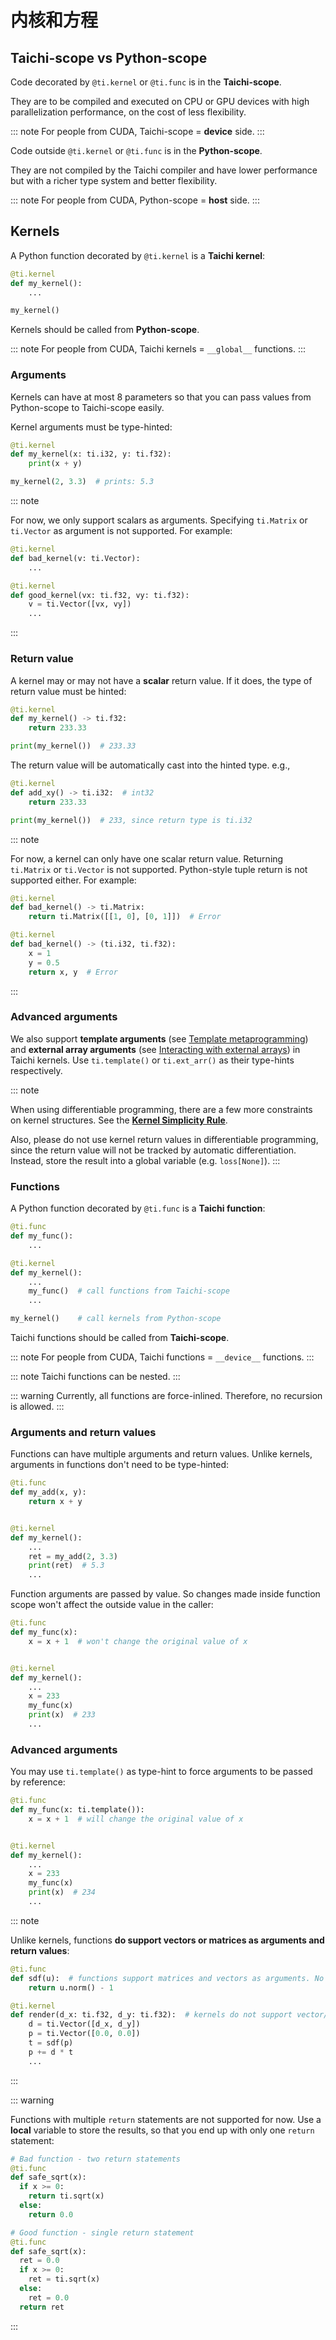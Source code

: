 # 内核和方程

## Taichi-scope vs Python-scope

Code decorated by `@ti.kernel` or `@ti.func` is in the **Taichi-scope**.

They are to be compiled and executed on CPU or GPU devices with high
parallelization performance, on the cost of less flexibility.

::: note
For people from CUDA, Taichi-scope = **device** side.
:::

Code outside `@ti.kernel` or `@ti.func` is in the **Python-scope**.

They are not compiled by the Taichi compiler and have lower performance
but with a richer type system and better flexibility.

::: note
For people from CUDA, Python-scope = **host** side.
:::

## Kernels

A Python function decorated by `@ti.kernel` is a **Taichi kernel**:

```python {1}
@ti.kernel
def my_kernel():
    ...

my_kernel()
```

Kernels should be called from **Python-scope**.

::: note
For people from CUDA, Taichi kernels = `__global__` functions.
:::

### Arguments

Kernels can have at most 8 parameters so that you can pass values from
Python-scope to Taichi-scope easily.

Kernel arguments must be type-hinted:

```python {2}
@ti.kernel
def my_kernel(x: ti.i32, y: ti.f32):
    print(x + y)

my_kernel(2, 3.3)  # prints: 5.3
```

::: note

For now, we only support scalars as arguments. Specifying `ti.Matrix` or
`ti.Vector` as argument is not supported. For example:

```python {2,6}
@ti.kernel
def bad_kernel(v: ti.Vector):
    ...

@ti.kernel
def good_kernel(vx: ti.f32, vy: ti.f32):
    v = ti.Vector([vx, vy])
    ...
```

:::

### Return value

A kernel may or may not have a **scalar** return value. If it does, the
type of return value must be hinted:

```python {2}
@ti.kernel
def my_kernel() -> ti.f32:
    return 233.33

print(my_kernel())  # 233.33
```

The return value will be automatically cast into the hinted type. e.g.,

```python {2-3,5}
@ti.kernel
def add_xy() -> ti.i32:  # int32
    return 233.33

print(my_kernel())  # 233, since return type is ti.i32
```

::: note

For now, a kernel can only have one scalar return value. Returning
`ti.Matrix` or `ti.Vector` is not supported. Python-style tuple return
is not supported either. For example:

```python {3,9}
@ti.kernel
def bad_kernel() -> ti.Matrix:
    return ti.Matrix([[1, 0], [0, 1]])  # Error

@ti.kernel
def bad_kernel() -> (ti.i32, ti.f32):
    x = 1
    y = 0.5
    return x, y  # Error
```

:::

### Advanced arguments

We also support **template arguments** (see
[Template metaprogramming](../advanced/meta.md#template-metaprogramming)) and **external
array arguments** (see [Interacting with external arrays](./external.md)) in
Taichi kernels. Use `ti.template()` or `ti.ext_arr()` as their
type-hints respectively.

::: note

When using differentiable programming, there are a few more constraints
on kernel structures. See the [**Kernel Simplicity Rule**](../advanced/differentiable_programming.md#kernel-simplicity-rule).

Also, please do not use kernel return values in differentiable
programming, since the return value will not be tracked by automatic
differentiation. Instead, store the result into a global variable (e.g.
`loss[None]`).
:::

### Functions

A Python function decorated by `@ti.func` is a **Taichi function**:

```python {8,11}
@ti.func
def my_func():
    ...

@ti.kernel
def my_kernel():
    ...
    my_func()  # call functions from Taichi-scope
    ...

my_kernel()    # call kernels from Python-scope
```

Taichi functions should be called from **Taichi-scope**.

::: note
For people from CUDA, Taichi functions = `__device__` functions.
:::

::: note
Taichi functions can be nested.
:::

::: warning
Currently, all functions are force-inlined. Therefore, no recursion is
allowed.
:::

### Arguments and return values

Functions can have multiple arguments and return values. Unlike kernels,
arguments in functions don\'t need to be type-hinted:

```python
@ti.func
def my_add(x, y):
    return x + y


@ti.kernel
def my_kernel():
    ...
    ret = my_add(2, 3.3)
    print(ret)  # 5.3
    ...
```

Function arguments are passed by value. So changes made inside function
scope won\'t affect the outside value in the caller:

```python {3,9,11}
@ti.func
def my_func(x):
    x = x + 1  # won't change the original value of x


@ti.kernel
def my_kernel():
    ...
    x = 233
    my_func(x)
    print(x)  # 233
    ...
```

### Advanced arguments

You may use `ti.template()` as type-hint to force arguments to be passed
by reference:

```python {3,9,11}
@ti.func
def my_func(x: ti.template()):
    x = x + 1  # will change the original value of x


@ti.kernel
def my_kernel():
    ...
    x = 233
    my_func(x)
    print(x)  # 234
    ...
```

::: note

Unlike kernels, functions **do support vectors or matrices as arguments
and return values**:

```python {2,6}
@ti.func
def sdf(u):  # functions support matrices and vectors as arguments. No type-hints needed.
    return u.norm() - 1

@ti.kernel
def render(d_x: ti.f32, d_y: ti.f32):  # kernels do not support vector/matrix arguments yet. We have to use a workaround.
    d = ti.Vector([d_x, d_y])
    p = ti.Vector([0.0, 0.0])
    t = sdf(p)
    p += d * t
    ...
```

:::

::: warning

Functions with multiple `return` statements are not supported for now.
Use a **local** variable to store the results, so that you end up with
only one `return` statement:

```python {1,5,7,9,17}
# Bad function - two return statements
@ti.func
def safe_sqrt(x):
  if x >= 0:
    return ti.sqrt(x)
  else:
    return 0.0

# Good function - single return statement
@ti.func
def safe_sqrt(x):
  ret = 0.0
  if x >= 0:
    ret = ti.sqrt(x)
  else:
    ret = 0.0
  return ret
```

:::
